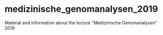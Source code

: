 # medizinische_genomanalysen_2019
Material and information about the lecture "Medizinische Genomanalysen" 2019
